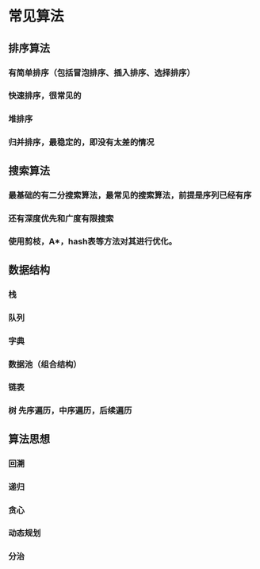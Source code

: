 # 常见算法

## 排序算法
	
### 有简单排序（包括冒泡排序、插入排序、选择排序）
	 
### 快速排序，很常见的
	 
### 堆排序
	 
### 归并排序，最稳定的，即没有太差的情况


## 搜索算法
	 
### 最基础的有二分搜索算法，最常见的搜索算法，前提是序列已经有序
	 
### 还有深度优先和广度有限搜索

### 使用剪枝，A*，hash表等方法对其进行优化。


## 数据结构
	 
### 栈

### 队列

### 字典

### 数据池（组合结构）

### 链表
	 
### 树 先序遍历，中序遍历，后续遍历


## 算法思想
	 
### 回溯
	 
### 递归
	 
### 贪心
	 
### 动态规划
	 
### 分治

